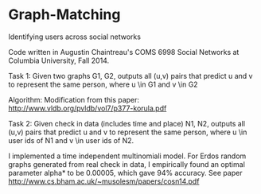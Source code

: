 # Graph-Matching
Identifying users across social networks

Code written in Augustin Chaintreau's COMS 6998 Social Networks at Columbia University, Fall 2014.

Task 1:
Given two graphs G1, G2, outputs all (u,v) pairs that predict u and v to represent the same person, where u \in G1 and v \in G2

Algorithm: Modification from this paper: http://www.vldb.org/pvldb/vol7/p377-korula.pdf


Task 2:
Given check in data (includes time and place) N1, N2, outputs all (u,v) pairs that predict u and v to represent the same person, where u \in user ids of N1 and v \in user ids of N2.

I implemented a time independent multinomiali model. For Erdos random graphs generated from real check in data, I empirically found an optimal parameter alpha* to be 0.00005, which gave 94% accuracy. See paper http://www.cs.bham.ac.uk/~musolesm/papers/cosn14.pdf